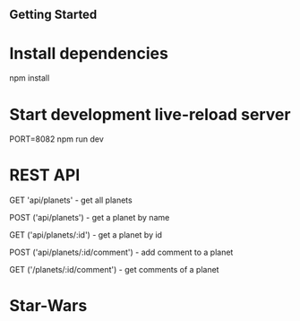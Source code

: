 Getting Started
---------------

# Install dependencies
npm install

# Start development live-reload server
PORT=8082 npm run dev


# REST API
GET 'api/planets' - get all planets

POST ('api/planets') - get a planet by name

GET ('api/planets/:id') - get a planet by id

POST ('api/planets/:id/comment') - add comment to a planet

GET ('/planets/:id/comment') - get comments of a planet

# Star-Wars
